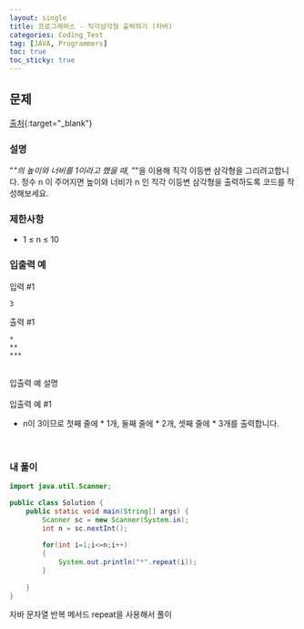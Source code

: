 ```yaml
---
layout: single
title: 프로그래머스 - 직각삼각형 출력하기 (자바)
categories: Coding_Test
tag: [JAVA, Programmers]
toc: true
toc_sticky: true
---
```


## 문제
[출처](https://school.programmers.co.kr/learn/courses/30/lessons/120823?language=java){:target="_blank"}
### 설명
"*"의 높이와 너비를 1이라고 했을 때, "*"을 이용해 직각 이등변 삼각형을 그리려고합니다. 정수 n 이 주어지면 높이와 너비가 n 인 직각 이등변 삼각형을 출력하도록 코드를 작성해보세요.

### 제한사항

 * 1 ≤ n ≤ 10

### 입출력 예

입력 #1
```
3
```

출력 #1
```
*
**
***
```

<br/>
입출력 예 설명 <br/>
<br/>
입출력 예 #1

 * n이 3이므로 첫째 줄에 * 1개, 둘째 줄에 * 2개, 셋째 줄에 * 3개를 출력합니다.
<br/>

### 내 풀이
```java
import java.util.Scanner;

public class Solution {
    public static void main(String[] args) {
        Scanner sc = new Scanner(System.in);
        int n = sc.nextInt();
        
        for(int i=1;i<=n;i++)
        {
            System.out.println("*".repeat(i));
        }
        
    }
}
```
자바 문자열 반복 메서드 repeat을 사용해서 풀이